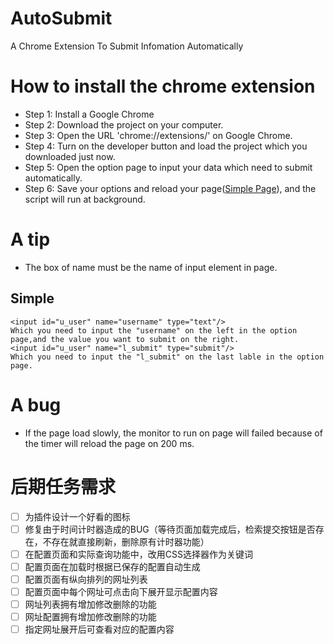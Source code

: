 # AutoSubmit
A Chrome Extension To Submit Infomation Automatically
# How to install the chrome extension
- Step 1:
Install a Google Chrome
- Step 2:
Download the project on your computer.
- Step 3:
Open the URL 'chrome://extensions/' on Google Chrome.
- Step 4:
Turn on the developer button and load the project which you downloaded just now.
- Step 5:
Open the option page to input your data which need to submit automatically.
- Step 6:
Save your options and reload your page([Simple Page](https://github.com/login)), and the script will run at background.
# A tip
- The box of name must be the name of input element in page.
## Simple
```
<input id="u_user" name="username" type="text"/>
Which you need to input the "username" on the left in the option page,and the value you want to submit on the right.
<input id="u_user" name="l_submit" type="submit"/>
Which you need to input the "l_submit" on the last lable in the option page.
```
# A bug
- If the page load slowly, the monitor to run on page will failed because of the timer will reload the page on 200 ms.
# 后期任务需求
- [ ] 为插件设计一个好看的图标
- [ ] 修复由于时间计时器造成的BUG（等待页面加载完成后，检索提交按钮是否存在，不存在就直接刷新，删除原有计时器功能）
- [ ] 在配置页面和实际查询功能中，改用CSS选择器作为关键词
- [ ] 配置页面在加载时根据已保存的配置自动生成
- [ ] 配置页面有纵向排列的网址列表
- [ ] 配置页面中每个网址可点击向下展开显示配置内容
- [ ] 网址列表拥有增加修改删除的功能
- [ ] 网址配置拥有增加修改删除的功能
- [ ] 指定网址展开后可查看对应的配置内容
